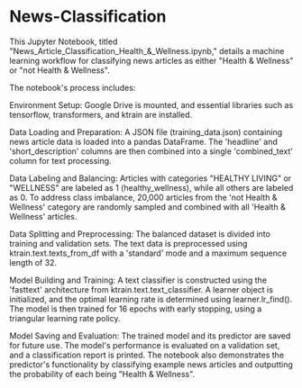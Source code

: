 # News-Classification


This Jupyter Notebook, titled "News_Article_Classification_Health_&_Wellness.ipynb," details a machine learning workflow for classifying news articles as either "Health & Wellness" or "not Health & Wellness".

The notebook's process includes:

Environment Setup: Google Drive is mounted, and essential libraries such as tensorflow, transformers, and ktrain are installed.

Data Loading and Preparation: A JSON file (training_data.json) containing news article data is loaded into a pandas DataFrame. The 'headline' and 'short_description' columns are then combined into a single 'combined_text' column for text processing.

Data Labeling and Balancing: Articles with categories "HEALTHY LIVING" or "WELLNESS" are labeled as 1 (healthy_wellness), while all others are labeled as 0. To address class imbalance, 20,000 articles from the 'not Health & Wellness' category are randomly sampled and combined with all 'Health & Wellness' articles.

Data Splitting and Preprocessing: The balanced dataset is divided into training and validation sets. The text data is preprocessed using ktrain.text.texts_from_df with a 'standard' mode and a maximum sequence length of 32.

Model Building and Training: A text classifier is constructed using the 'fasttext' architecture from ktrain.text.text_classifier. A learner object is initialized, and the optimal learning rate is determined using learner.lr_find(). The model is then trained for 16 epochs with early stopping, using a triangular learning rate policy.

Model Saving and Evaluation: The trained model and its predictor are saved for future use. The model's performance is evaluated on a validation set, and a classification report is printed. The notebook also demonstrates the predictor's functionality by classifying example news articles and outputting the probability of each being "Health & Wellness".
